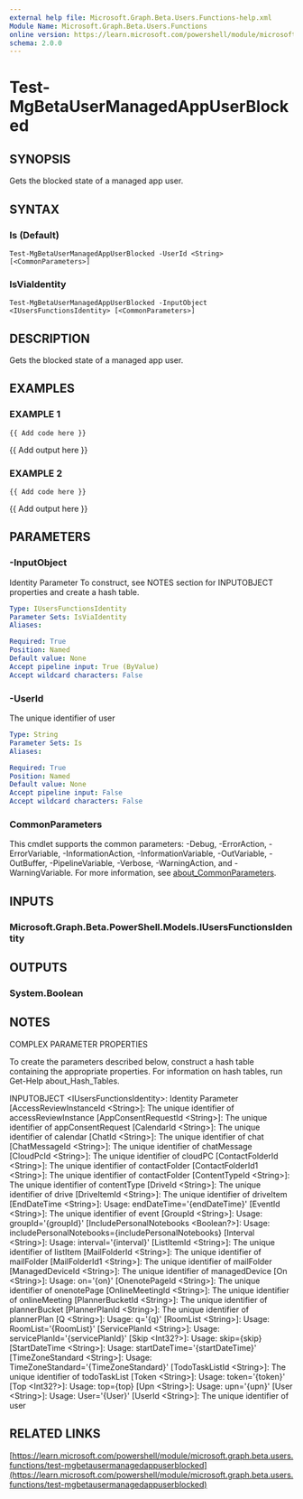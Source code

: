 ```yaml
---
external help file: Microsoft.Graph.Beta.Users.Functions-help.xml
Module Name: Microsoft.Graph.Beta.Users.Functions
online version: https://learn.microsoft.com/powershell/module/microsoft.graph.beta.users.functions/test-mgbetausermanagedappuserblocked
schema: 2.0.0
---
```


# Test-MgBetaUserManagedAppUserBlocked

## SYNOPSIS
Gets the blocked state of a managed app user.

## SYNTAX

### Is (Default)
```
Test-MgBetaUserManagedAppUserBlocked -UserId <String> [<CommonParameters>]
```

### IsViaIdentity
```
Test-MgBetaUserManagedAppUserBlocked -InputObject <IUsersFunctionsIdentity> [<CommonParameters>]
```

## DESCRIPTION
Gets the blocked state of a managed app user.

## EXAMPLES

### EXAMPLE 1
```
{{ Add code here }}
```

{{ Add output here }}

### EXAMPLE 2
```
{{ Add code here }}
```

{{ Add output here }}

## PARAMETERS

### -InputObject
Identity Parameter
To construct, see NOTES section for INPUTOBJECT properties and create a hash table.

```yaml
Type: IUsersFunctionsIdentity
Parameter Sets: IsViaIdentity
Aliases:

Required: True
Position: Named
Default value: None
Accept pipeline input: True (ByValue)
Accept wildcard characters: False
```

### -UserId
The unique identifier of user

```yaml
Type: String
Parameter Sets: Is
Aliases:

Required: True
Position: Named
Default value: None
Accept pipeline input: False
Accept wildcard characters: False
```

### CommonParameters
This cmdlet supports the common parameters: -Debug, -ErrorAction, -ErrorVariable, -InformationAction, -InformationVariable, -OutVariable, -OutBuffer, -PipelineVariable, -Verbose, -WarningAction, and -WarningVariable. For more information, see [about_CommonParameters](http://go.microsoft.com/fwlink/?LinkID=113216).

## INPUTS

### Microsoft.Graph.Beta.PowerShell.Models.IUsersFunctionsIdentity
## OUTPUTS

### System.Boolean
## NOTES
COMPLEX PARAMETER PROPERTIES

To create the parameters described below, construct a hash table containing the appropriate properties.
For information on hash tables, run Get-Help about_Hash_Tables.

INPUTOBJECT \<IUsersFunctionsIdentity\>: Identity Parameter
  \[AccessReviewInstanceId \<String\>\]: The unique identifier of accessReviewInstance
  \[AppConsentRequestId \<String\>\]: The unique identifier of appConsentRequest
  \[CalendarId \<String\>\]: The unique identifier of calendar
  \[ChatId \<String\>\]: The unique identifier of chat
  \[ChatMessageId \<String\>\]: The unique identifier of chatMessage
  \[CloudPcId \<String\>\]: The unique identifier of cloudPC
  \[ContactFolderId \<String\>\]: The unique identifier of contactFolder
  \[ContactFolderId1 \<String\>\]: The unique identifier of contactFolder
  \[ContentTypeId \<String\>\]: The unique identifier of contentType
  \[DriveId \<String\>\]: The unique identifier of drive
  \[DriveItemId \<String\>\]: The unique identifier of driveItem
  \[EndDateTime \<String\>\]: Usage: endDateTime='{endDateTime}'
  \[EventId \<String\>\]: The unique identifier of event
  \[GroupId \<String\>\]: Usage: groupId='{groupId}'
  \[IncludePersonalNotebooks \<Boolean?\>\]: Usage: includePersonalNotebooks={includePersonalNotebooks}
  \[Interval \<String\>\]: Usage: interval='{interval}'
  \[ListItemId \<String\>\]: The unique identifier of listItem
  \[MailFolderId \<String\>\]: The unique identifier of mailFolder
  \[MailFolderId1 \<String\>\]: The unique identifier of mailFolder
  \[ManagedDeviceId \<String\>\]: The unique identifier of managedDevice
  \[On \<String\>\]: Usage: on='{on}'
  \[OnenotePageId \<String\>\]: The unique identifier of onenotePage
  \[OnlineMeetingId \<String\>\]: The unique identifier of onlineMeeting
  \[PlannerBucketId \<String\>\]: The unique identifier of plannerBucket
  \[PlannerPlanId \<String\>\]: The unique identifier of plannerPlan
  \[Q \<String\>\]: Usage: q='{q}'
  \[RoomList \<String\>\]: Usage: RoomList='{RoomList}'
  \[ServicePlanId \<String\>\]: Usage: servicePlanId='{servicePlanId}'
  \[Skip \<Int32?\>\]: Usage: skip={skip}
  \[StartDateTime \<String\>\]: Usage: startDateTime='{startDateTime}'
  \[TimeZoneStandard \<String\>\]: Usage: TimeZoneStandard='{TimeZoneStandard}'
  \[TodoTaskListId \<String\>\]: The unique identifier of todoTaskList
  \[Token \<String\>\]: Usage: token='{token}'
  \[Top \<Int32?\>\]: Usage: top={top}
  \[Upn \<String\>\]: Usage: upn='{upn}'
  \[User \<String\>\]: Usage: User='{User}'
  \[UserId \<String\>\]: The unique identifier of user

## RELATED LINKS

[https://learn.microsoft.com/powershell/module/microsoft.graph.beta.users.functions/test-mgbetausermanagedappuserblocked](https://learn.microsoft.com/powershell/module/microsoft.graph.beta.users.functions/test-mgbetausermanagedappuserblocked)

